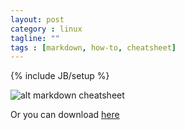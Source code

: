```yaml
---
layout: post
category : linux
tagline: ""
tags : [markdown, how-to, cheatsheet]
---
```

{% include JB/setup %}

![alt markdown cheatsheet](https://doc-10-bo-docs.googleusercontent.com/docs/securesc/17ennegnsr3k992v1c07hr982u540eb2/tvckihmp0s4bprl4odcoh8k863sshsmr/1371499200000/00787780712934060065/00787780712934060065/0B8MKqsCeVcKrNHVlOVM0d2xLeWM?e=download&h=16653014193614665626&nonce=alqru5i16k2uc&user=00787780712934060065&hash=ikvj465754vtik64tbbdd8gpvnqmuqjc)

Or you can download [here](https://doc-0g-bo-docs.googleusercontent.com/docs/securesc/17ennegnsr3k992v1c07hr982u540eb2/5q4r5suusa7020jh84uf3mh3f3t7ctft/1371499200000/00787780712934060065/00787780712934060065/0B8MKqsCeVcKrbkkyeXc4cHNPX2s?h=16653014193614665626&e=download)
